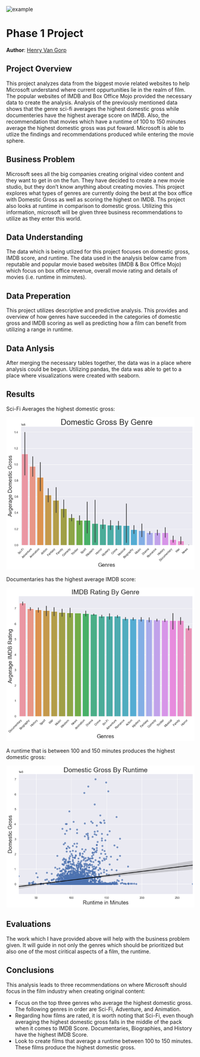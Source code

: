 ![example](https://raw.githubusercontent.com/learn-co-curriculum/dsc-project-template/template-mvp/images/director_shot.jpeg)

# Phase 1 Project

**Author**: [Henry Van Gorp](mailto:henrysvangorp@gmail.com)

## Project Overview

This project analyzes data from the biggest movie related websites to help Microsoft understand where current oppurtunities lie in the realm of film.  The popular websites of IMDB and Box Office Mojo provided the necessary data to create the analysis.  Analysis of the previously mentioned data shows that the genre sci-fi averages the highest domestic gross while documenteries have the highest average score on IMDB.  Also, the recommendation that movies which have a runtime of 100 to 150 minutes average the highest domestic gross was put foward.  Microsoft is able to utlize the findings and recommendations produced while entering the movie sphere.

## Business Problem

Microsoft sees all the big companies creating original video content and they want to get in on the fun. They have decided to create a new movie studio, but they don’t know anything about creating movies. This project explores what types of genres are currently doing the best at the box office with Domestic Gross as well as scoring the highest on IMDB.  Ths project also looks at runtime in comparison to domestic gross.  Utilizing this information, microsoft will be given three business recommendations to utilize as they enter this world.

## Data Understanding

The data which is being utlized for this project focuses on domestic gross, IMDB score, and runtime.  The data used in the analysis below came from reputable and popular movie based websites (IMDB & Box Office Mojo) which focus on box office revenue, overall movie rating and details of movies (i.e. runtime in mimutes).

## Data Preperation

This project utilizes descriptive and predictive analysis.  This provides and overview of how genres have succeeded in the categories of domestic gross and IMDB scoring as well as predicting how a film can benefit from utilizing a range in runtime.

## Data Anlysis

After merging the necessary tables together, the data was in a place where analysis could be begun.  Utilizing pandas, the data was able to get to a place where visualizations were created with seaborn.

## Results

Sci-Fi Averages the highest domestic gross:

![Genres_Domestic_Gross.png](./Image/Genres_Domestic_Gross.png)

Documentaries has the highest average IMDB score:

![Genres_IMDB_Rating.png](./Image/Genres_IMDB_Rating.png)

A runtime that is between 100 and 150 minutes produces the highest domestic gross:

![Runtime_Domestic_Gross.png](./Image/Runtime_Domestic_Gross.png)

## Evaluations

The work which I have provided above will help with the business problem given.  It will guide in not only the genres which should be prioritized but also one of the most ciritical aspects of a film, the runtime.

## Conclusions

This analysis leads to three recommendations on where Microsoft should focus in the film industry when creating original content:

- Focus on the top three genres who average the highest domestic gross.  The following genres in order are Sci-Fi, Adventure, and Animation.
- Regarding how films are rated, it is worth noting that Sci-Fi, even though averaging the highest domestic gross falls in the middle of the pack when it comes to IMDB Score.  Documentaries, Biographies, and History have the highest IMDB Score.
- Look to create films that average a runtime between 100 to 150 minutes.  These films produce the highest domestic gross.